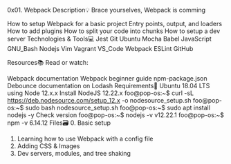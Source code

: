 0x01. Webpack
Description:bulb:
Brace yourselves, Webpack is comming

How to setup Webpack for a basic project
Entry points, output, and loaders
How to add plugins
How to split your code into chunks
How to setup a dev server
Technologies & Tools:computer:
Jest Git Ubuntu Mocha Babel JavaScript GNU_Bash Nodejs Vim Vagrant VS_Code Webpack ESLint GitHub

Resources:books:
Read or watch:

Webpack documentation
Webpack beginner guide
npm-package.json
Debounce documentation on Lodash
Requirements:hammer:
Ubuntu 18.04 LTS using Node 12.x.x
Install NodeJS 12.22.x
foo@pop-os:~$ curl -sL https://deb.nodesource.com/setup_12.x -o nodesource_setup.sh
foo@pop-os:~$ sudo bash nodesource_setup.sh
foo@pop-os:~$ sudo apt install nodejs -y
Check version
foo@pop-os:~$ nodejs -v
v12.22.1
foo@pop-os:~$ npm -v
6.14.12
Files:card_file_box:
0. Basic setup
1. Learning how to use Webpack with a config file
2. Adding CSS & Images
3. Dev servers, modules, and tree shaking
